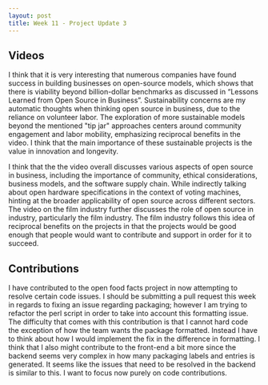 ```yaml
---
layout: post
title: Week 11 - Project Update 3
---
```

## Videos
I think that it is very interesting that numerous companies have found success in building businesses on open-source models, which shows that there is viability beyond billion-dollar benchmarks as discussed in “Lessons Learned from Open Source in Business”. Sustainability concerns are my automatic thoughts when thinking open source in business, due to the reliance on volunteer labor. The exploration of more sustainable models beyond the mentioned "tip jar" approaches centers around community engagement and labor mobility, emphasizing reciprocal benefits in the video. I think that the main importance of these sustainable projects is the value in innovation and longevity. 
<!--more-->
I think that the the video overall discusses various aspects of open source in business, including the importance of community, ethical considerations, business models, and the software supply chain. While indirectly talking about open hardware specifications in the context of voting machines, hinting at the broader applicability of open source across different sectors. The video on the film industry further discusses the role of open source in industry, particularly the film industry. The film industry follows this idea of reciprocal benefits on the projects in that the projects would be good enough that people would want to contribute and support in order for it to succeed.

## Contributions
I have contributed to the open food facts project in now attempting to resolve certain code issues. I should be submitting a pull request this week in regards to fixing an issue regarding packaging; however I am trying to refactor the perl script in order to take into account this formatting issue. The difficulty that comes with this contribution is that I cannot hard code the exception of how the team wants the package formatted. Instead I have to think about how I would implement the fix in the difference in formatting. I think that I also might contribute to the front-end a bit more since the backend seems very complex in how many packaging labels and entries is generated. It seems like the issues that need to be resolved in the backend is similar to this. I want to focus now purely on code contributions.
